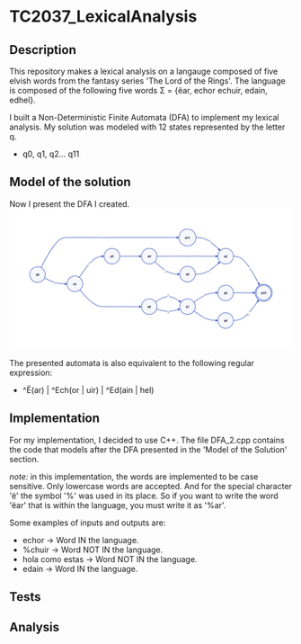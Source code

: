 # TC2037_LexicalAnalysis

## Description
This repository makes a lexical analysis on a langauge composed of five elvish words from the fantasy series 'The Lord of the Rings'. The language is composed of the following five words Σ = {ëar, echor echuir, edain, edhel}. 

I built a Non-Deterministic Finite Automata (DFA) to implement my lexical analysis. My solution was modeled with 12 states represented by the letter q.
- q0, q1, q2... q11

## Model of the solution
Now I present the DFA I created. <br>
![](/images/automata_DFA.jpg)

The presented automata is also equivalent to the following regular expression:

- ^Ë(ar) | ^Ech(or | uir) | ^Ed(ain | hel)

## Implementation 
For my implementation, I decided to use C++. The file DFA_2.cpp contains the code that models 
after the DFA presented in the 'Model of the Solution' section. 

_note:_ in this implementation, the words are implemented to be case sensitive. Only lowercase words are accepted. 
And for the special character 'ë' the symbol '%' was used in its place. So if you want to write the word 'ëar' that
is within the language, you must write it as '%ar'. 

Some examples of inputs and outputs are:

- echor -> Word IN the language. 
- %chuir -> Word NOT IN the language. 
- hola como estas -> Word NOT IN the language. 
- edain -> Word IN the language. 

## Tests 
    
## Analysis


